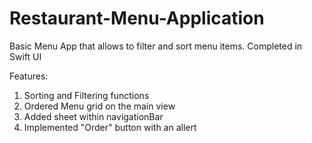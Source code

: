 # Restaurant-Menu-Application
Basic Menu App that allows to filter and sort menu items. Completed in Swift UI

Features:
1. Sorting and Filtering functions
2. Ordered Menu grid on the main view
3. Added sheet within navigationBar
4. Implemented "Order" button with an allert 
